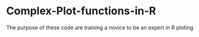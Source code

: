# Complex-Plot-functions-in-R
The purpose of these code are training a novice to be an expert in R ploting
